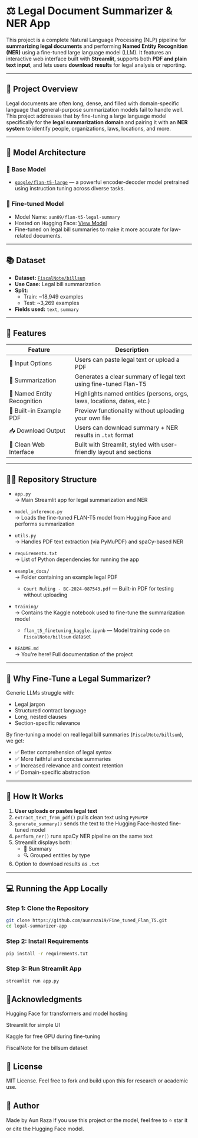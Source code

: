 # ⚖️ Legal Document Summarizer & NER App

This project is a complete Natural Language Processing (NLP) pipeline for **summarizing legal documents** and performing **Named Entity Recognition (NER)** using a fine-tuned large language model (LLM). It features an interactive web interface built with **Streamlit**, supports both **PDF and plain text input**, and lets users **download results** for legal analysis or reporting.

---

## 📌 Project Overview

Legal documents are often long, dense, and filled with domain-specific language that general-purpose summarization models fail to handle well. This project addresses that by fine-tuning a large language model specifically for the **legal summarization domain** and pairing it with an **NER system** to identify people, organizations, laws, locations, and more.

---

## 🧠 Model Architecture

### 🔹 Base Model
- [`google/flan-t5-large`](https://huggingface.co/google/flan-t5-large) — a powerful encoder-decoder model pretrained using instruction tuning across diverse tasks.

### 🔹 Fine-tuned Model
- Model Name: `aun09/flan-t5-legal-summary`
- Hosted on Hugging Face: [View Model](https://huggingface.co/aun09/flan-t5-legal-summary)
- Fine-tuned on legal bill summaries to make it more accurate for law-related documents.

---

## 📚 Dataset

- **Dataset:** [`FiscalNote/billsum`](https://huggingface.co/datasets/FiscalNote/billsum)
- **Use Case:** Legal bill summarization
- **Split:**  
  - Train: ~18,949 examples  
  - Test: ~3,269 examples  
- **Fields used:** `text`, `summary`

---

## 🚀 Features

| Feature                         | Description                                                                 |
|----------------------------------|-----------------------------------------------------------------------------|
| 🧾 Input Options                 | Users can paste legal text or upload a PDF                                  |
| 🧪 Summarization                 | Generates a clear summary of legal text using fine-tuned Flan-T5            |
| 🧠 Named Entity Recognition      | Highlights named entities (persons, orgs, laws, locations, dates, etc.)     |
| 📎 Built-in Example PDF          | Preview functionality without uploading your own file                       |
| 📥 Download Output               | Users can download summary + NER results in `.txt` format                   |
| 🎨 Clean Web Interface           | Built with Streamlit, styled with user-friendly layout and sections         |

---

## 🧑‍💻 Repository Structure

- `app.py`  
  → Main Streamlit app for legal summarization and NER

- `model_inference.py`  
  → Loads the fine-tuned FLAN-T5 model from Hugging Face and performs summarization

- `utils.py`  
  → Handles PDF text extraction (via PyMuPDF) and spaCy-based NER

- `requirements.txt`  
  → List of Python dependencies for running the app

- `example_docs/`  
  → Folder containing an example legal PDF
  - `Court Ruling - BC-2024-087543.pdf` — Built-in PDF for testing without uploading

- `training/`  
  → Contains the Kaggle notebook used to fine-tune the summarization model
  - `flan_t5_finetuning_kaggle.ipynb` — Model training code on `FiscalNote/billsum` dataset

- `README.md`  
  → You're here! Full documentation of the project

---

## 🧠 Why Fine-Tune a Legal Summarizer?

Generic LLMs struggle with:

- Legal jargon
- Structured contract language
- Long, nested clauses
- Section-specific relevance

By fine-tuning a model on real legal bill summaries (`FiscalNote/billsum`), we get:

- ✅ Better comprehension of legal syntax
- ✅ More faithful and concise summaries
- ✅ Increased relevance and context retention
- ✅ Domain-specific abstraction

---

## 🔧 How It Works

1. **User uploads or pastes legal text**
2. `extract_text_from_pdf()` pulls clean text using `PyMuPDF`
3. `generate_summary()` sends the text to the Hugging Face-hosted fine-tuned model
4. `perform_ner()` runs spaCy NER pipeline on the same text
5. Streamlit displays both:
   - 📌 Summary
   - 🔍 Grouped entities by type
6. Option to download results as `.txt`

---

## 💻 Running the App Locally

### Step 1: Clone the Repository
```bash
git clone https://github.com/aunraza19/Fine_tuned_Flan_T5.git
cd legal-summarizer-app
```

### Step 2: Install Requirements
```bash
pip install -r requirements.txt
```

### Step 3: Run Streamlit App
```bash
streamlit run app.py
```

## 🙌Acknowledgments
Hugging Face for transformers and model hosting

Streamlit for simple UI

Kaggle for free GPU during fine-tuning

FiscalNote for the billsum dataset

## 📄 License
MIT License. Feel free to fork and build upon this for research or academic use.

## 👤 Author
Made by Aun Raza
If you use this project or the model, feel free to ⭐ star it or cite the Hugging Face model.


